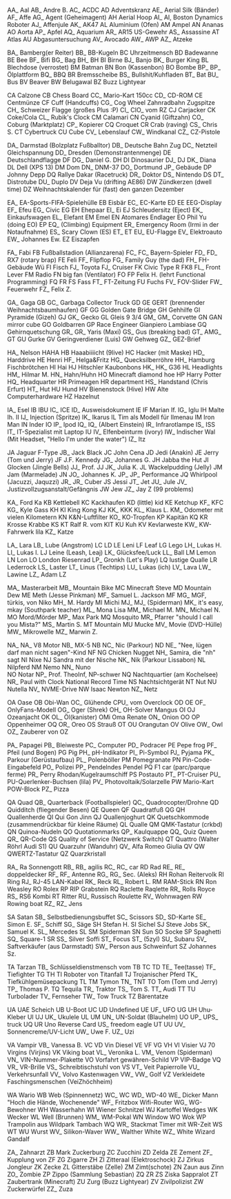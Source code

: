 AA_ Aal
AB_ Andre B.
AC_ ACDC
AD Adventskranz
AE_ Aerial Silk (Bänder)
AF_ Affe
AG_ Agent (Geheimagent)
AH Aerial Hoop
AI_ AI, Boston Dynamics Roboter
AJ_ Affenjule
AK_ AK47
AL Aluminium (Ofen)
AM Ampel
AN Ananas
AO Aorta
AP_ Apfel
AQ_ Aquarium
AR_ AR15 US-Gewehr
AS_ Assassine
AT Atlas
AU Abgasuntersuchung
AV_ Avocado
AW_ AWP
AZ_ Atzeke

BA_ Bamberg(er Reiter)
BB_ BB-Kugeln
BC Uhrzeitmensch
BD Badewanne
BE Bee
BF_ Bifi
BG_ Bag
BH_ BH
BI Birne
BJ_ Banjo
BK_ Burger King
BL Blechdose (verrostet)
BM Batman
BN Bon (Kassenbon)
BO Bombe
BP_ BP_ Ölplattform
BQ_ BBQ
BR Bremsscheibe
BS_ Bullshit/Kuhfladen
BT_ Bat
BU_ Bus
BV Beaver
BW Belugawal
BZ Buzz Lightyear

CA Calzone
CB Chess Board
CC_ Mario-Kart 150cc
CD_ CD-ROM
CE Centmünze
CF Cuff (Handcuffs)
CG_ Cog Wheel Zahnradbahn Zugspitze
CH_ Schweizer Flagge (großes Plus :P)
CI_ CIO_ vom RZ
CJ Carjacker
CK Coke/Cola
CL_ Rubik's Clock
CM Calamari
CN Cyanid (Giftzahn)
CO_ Coburg (Marktplatz)
CP_ Kopierer
CQ Croquet
CR Crab (raving)
CS_ Chris S.
CT Cybertruck
CU Cube
CV_ Lebenslauf
CW_ Windkanal
CZ_ CZ-Pistole

DA_ Darmstad (Bolzplatz Fußballtor)
DB_ Deutsche Bahn Zug
DC_ Netzteil Gleichspannung
DD_ Dresden (Demonstrantenmenge)
DE Deutschlandflagge
DF
DG_ Daniel G.
DH
DI Dinosaurier
DJ_ DJ
DK_ Diana
DL Dell (XPS 13)
DM Dom
DN_ DNM-37
DO_ Dortmund JP_ Gebäude
DP Johnny Depp
DQ Rallye Dakar (Racetruck)
DR_ Doktor
DS_ Nintendo DS
DT_ Distrotube
DU_ Duplo
DV Deja Vu (drifting AE86)
DW Zündkerzen (dwell time)
DZ Weihnachtskalender für (fast) den ganzen Dezember

EA_ EA-Sports-FIFA-Spielehülle
EB Eisbär
EC_ EC-Karte
ED
EE EEG-Display
EF_ Efeu
EG_ Civic EG
EH Ehepaar
EI_ Ei
EJ Schleudersitz (Eject)
EK_ Einkaufswagen
EL_ Elefant
EM Emel
EN Atomares Endlager
EO Phil Yu (doing EO)
EP
EQ_ (Climbing) Equipment
ER_ Emergency Room (Irmi in der Notaufnahme)
ES_ Scary Clown (ES)
ET_ ET
EU_ EU-Flagge
EV_ Elektroauto
EW_ Johannes Ew.
EZ Eiszapfen

FA_ Fabi
FB Fußballstadion (Allianzarena)
FC_ FC_ Bayern-Spieler
FD_ FD_ RX7 (rotary brap)
FE Feli
FF_ Flipflop
FG_ Family Guy (the dad)
FH_ FH-Gebäude Wü
FI Fisch
FJ_ Toyota FJ_ Cruiser
FK Civic Type R FK8
FL_ Front Lever
FM Radio
FN big fan (Ventilator)
FO
FP Felix H. (lehrt Functional Programming)
FQ
FR
FS Fass
FT_ FT-Zeitung
FU Fuchs
FV_ FOV-Slider
FW_ Feuerwehr
FZ_ Felix Z.

GA_ Gaga
GB
GC_ Garbaga Collector Truck
GD
GE GERT (brennender Weihnachtsbaumhaufen)
GF
GG Golden Gate Bridge
GH Gehhilfe
GI Pyramide (Gizeh)
GJ
GK_ Gecko
GL Gleis 9 3/4
GM_ GM_ Corvette
GN GAN mirror cube
GO Goldbarren
GP Race Engineer Gianpiero Lambiase
GQ Gehirnquetschung
GR_ GR_ Yaris (Maxi)
GS_ Gus (breaking bad)
GT_ AMG_ GT
GU Gurke
GV Geringverdiener (Luis)
GW Gehweg
GZ_ GEZ-Brief

HA_ Nelson HAHA
HB Haaabiiiicht (9live)
HC Hacker (mit Maske)
HD_ Harddrive
HE Henri
HF_ Helga&Fritz
HG_ Quecksilberröhre
HH_ Hamburg Fischbrötchen
HI Hai
HJ Hitschler Kaubonbons
HK_ HK_ G36
HL Headlights
HM_ Hilmar M.
HN_ Hahn/Huhn
HO Minecraft diamond hoe
HP Harry Potter
HQ_ Headquarter
HR Primeagen HR department
HS_ Handstand (Chris Erfurt)
HT_ Hut
HU Hund
HV Bienenstock (Hive)
HW Alte Computerhardware
HZ Hazelnut

IA_ Esel
IB IBU
IC_ ICE
ID_ Ausweisdokument
IE
IF Marian If.
IG_ Iglu
IH Malte Ih.
II
IJ_ Injection (Spritze)
IK_ Ikarus
IL Tim als Modell für Ilmenau
IM Iron Man
IN Inder
IO
IP_ Ipod
IQ_ IQ_ (Albert Einstein)
IR_ Infrarotlampe
IS_ ISS
IT_ IT-Spezialist mit Laptop
IU
IV_ Elfenbeinturm (ivory)
IW_ Indischer Wal (Mit Headset, "Hello I'm under the water")
IZ_ Itz

JA Jaguar F-Type
JB_ Jack Black
JC John Cena
JD Jedi (Anakin)
JE Jerry (Tom und Jerry)
JF J.F. Kennedy
JG_ Johannes G.
JH Jabba the Hut
JI Glocken (Jingle Bells)
JJ_ Prof. JJ
JK_ Julia K.
JL Wackelpudding (Jelly)
JM Jam (Marmelade)
JN
JO_ Johannes K.
JP_ JP_ Performance
JQ Whirlpool (Jacuzzi, Jaquzzi)
JR_ JR_ Cuber
JS Jessi
JT_ Jet
JU_ Jule
JV_ Justizvollzugsanstalt/Gefängnis
JW Jew
JZ_ Jay Z (99 problems)

KA_ Ford Ka
KB Kettlebell
KC Kackhaufen
KD (little) kid
KE Ketchup
KF_ KFC
KG_ Kyle Gass
KH
KI King Kong
KJ
KK_ KKK
KL_ Klaus L.
KM_ Odometer mit vielen Kilometern
KN K&N-Luftfilter
KO_ KO-Tropfen
KP Kapitän
KQ
KR Krosse Krabbe
KS
KT Ralf R. vom KIT
KU Kuh
KV Kevlarweste
KW_ KW-Fahrwerk lila
KZ_ Katze

LA_ Lara
LB_ Lube (Angstrom)
LC
LD
LE Leni
LF Leaf
LG Lego
LH_ Lukas H.
LI_ Lukas I.
LJ Leine (Leash, Leaj)
LK_ Glücksfee/Luck
LL_ Ball
LM Lemon
LN Lon
LO London Riesenrad
LP_ Gronkh (Let's Play)
LQ lustige Qualle
LR Lederrock
LS_ Laster
LT_ Linus (Techtips)
LU_ Lukas (ich)
LV_ Lava
LW_ Lawine
LZ_ Adam LZ

MA_ Masterarbeit
MB_ Mountain Bike
MC Minecraft Steve
MD Mountain Dew
ME Meth (Jesse Pinkman)
MF_ Samuel L. Jackson MF
MG_ MGF, türkis, von Niko
MH_ M. Hardy
MI Michi
MJ_ MJ_ (Spiderman)
MK_ it's easy, mkay (Southpark teacher)
ML_ Mona Lisa
MM_ Michael M.
MN_ Michael N.
MO Mord/Mörder
MP_ Max Park
MQ Mosquito
MR_ Pfarrer "should I call you Mista?"
MS_ Martin S.
MT Mountain
MU Mucke
MV_ Movie (DVD-Hülle)
MW_ Mikrowelle
MZ_ Marwin Z.

NA_ NA_ V8 Motor
NB_ MX-5 NB
NC_ Nic (Parkour)
ND
NE_ "Nee, lügen darf man nicht sagen"-Kind
NF
NG Chicken Nugget
NH_ Samira, die "nh" sagt
NI Nixe
NJ Sandra mit der Nische
NK_ Nik (Parkour Lissabon)
NL Nilpferd
NM Nemo
NN_ Nuno  
NO Notar
NP_ Prof. TheoInf, NP-schwer
NQ Nachtquartier (am Kochelsee)
NR_ Paul with Clock National Record Time
NS Nachtsichtgerät
NT Nut
NU Nutella
NV_ NVME-Drive
NW Isaac Newton
NZ_ Netz

OA Oase
OB Obi-Wan
OC_ Glühende CPU_ vom Overclock
OD
OE
OF_ OnlyFans-Modell
OG_ Oger (Shrek)
OH_ OH-Solver Mangus
OI
OJ Ozeanjacht
OK
OL_ Öl(kanister)
OMi  Oma Renate
ON_ Onion
OO
OP Oppenheimer
OQ
OR_ Oreo
OS Strauß
OT
OU Orangutan
OV Olive
OW_ Owl
OZ_ Zauberer von OZ

PA_ Papagei
PB_ Bleiweste
PC_ Computer
PD_ Podracer
PE Pepe frog
PF_ Pfeil (und Bogen)
PG Pig
PH_ pH-Indikator
PI_ Pi-Symbol
PJ_ Pyjama
PK_ Parkour (Gerüstaufbau)
PL_ Polenböller
PM Pomegranate
PN Pin-Code-Eingabefeld
PO_ Polizei
PP_ Pendelndes Pendel
PQ F1 car (parc/parque ferme)
PR_ Perry Rhodan/Kugelraumschiff
PS Postauto
PT_ PT-Cruiser
PU_ PU-Querlenker-Buchsen (lila)
PV_ Photovoltaik/Solarzelle
PW Mario-Kart POW-Block
PZ_ Pizza

QA Quad
QB_ Quarterback (Footballspieler)
QC_ Quadrocopter/Drohne
QD Quidditch (fliegender Besen)
QE Queen
QF Quadratfuß
QG
QH Quallenherde
QI Qui Gon Jinn
QJ Quallenjoghurt
QK Quetschkommode (zusammendrückbar für kleine Räume)
QL Qualle
QM QMK-Tastatur (crkbd)
QN Quinoa-Nudeln
QO Quotationmarks
QP_ Kaulquappe
QQ_ Quiz Queen
QR_ QR-Code
QS Quality of Service (Netzwerk Switch)
QT Quattro (Walter Röhrl Audi S1)
QU Quarzuhr (Wanduhr)
QV_ Alfa Romeo Giulia QV
QW QWERTZ-Tastatur
QZ Quarzkristall

RA_ Ra Sonnengott
RB_ RB_ agilis
RC_ RC_ car
RD Rad
RE_ RE_ doppeldecker
RF_ RF_ Antenne
RG_ RG_ Sec. (Aleks)
RH Rohan Reitervolk
RI Ring
RJ_ RJ-45 LAN-Kabel
RK_ Reck
RL_ Robert L.
RM RAM-Stick
RN Ron Weasley
RO Rolex
RP RIP Grabstein
RQ Raclette Raqlette
RR_ Rolls Royce
RS_ RS6 Kombi
RT Ritter
RU_ Russisch Roulette
RV_ Wohnwagen
RW Rowing boat
RZ_ RZ_ Jens

SA Satan
SB_ Selbstbedienungsbuffet
SC_ Scissors
SD_ SD-Karte
SE_ Simon E.
SF_ Schiff
SG_ Säge
SH Stefan H.
SI Sichel
SJ Steve Jobs
SK_ Samuel K.
SL_ Mercedes SL
SM Spiderman
SN Sun
SO Socke
SP Spaghetti
SQ_ Square-1
SR
SS_ Silver Soffi
ST_ Focus ST_ (5zyl)
SU_ Subaru
SV_ Saftverkäufer (aus Darmstadt)
SW_ Person aus Schweinfurt
SZ Johannes Sz.

TA Tarzan
TB_ Schlüsseldienstmensch vom TB
TC
TD
TE_ Tee(tasse)
TF_ Tiefighter
TG
TH
TI Roboter von Titanfall
TJ Trojanischer Pferd
TK_ Tiefkühlgemüsepackung
TL
TM Tymon
TN_ TNT
TO Tom (Tom und Jerry)
TP_ Thomas P.
TQ Tequila
TR_ Traktor
TS_ Tom S.
TT_ Audi TT
TU Turbolader
TV_ Fernseher
TW_ Tow Truck
TZ Bärentatze

UA UAE Scheich
UB U-Boot
UC
UD Undefined
UE
UF_ UFO
UG
UH Uhu-Kleber
UI
UJ
UK_ Ukulele
UL
UM
UN_ UN-Soldat (Blauhelm)
UO
UP_ UPS_ truck
UQ
UR Uno Reverse Card
US_ freedom eagle
UT
UU
UV_ Sonnencreme/UV-Licht
UW_ Uwe F.
UZ_ Uzi

VA Vampir
VB_ Vanessa B.
VC
VD Vin Diesel
VE
VF
VG
VH
VI Visier
VJ 70 Virgins (Virjins)
VK Viking boat
VL_ Veronika L.
VM_ Venom (Spiderman)
VN_ VIN-Nummer-Plakette
VO Vorfahrt gewähren-Schild
VP VIP-Badge
VQ
VR_ VR-Brille
VS_ Schreibtischstuhl von VS
VT_ Veit Papierrolle
VU_ Verkehrsunfall
VV_ Volvo Kastenwagen
VW_ VW_ Golf
VZ Verkleidete Faschingsmenschen (VeiZhöchheim)

WA Wario
WB Web (Spinnennetz)
WC_ WC
WD_ WD-40
WE_ Dicker Mann "Hoch die Hände, Wochenende"
WF_ Fritzbox Wifi-Router
WG_ WG-Bewohner
WH Wasserhahn
WI Wiener Schnitzel
WJ Kartoffel Wedges
WK Wecker 
WL Well (Brunnen)
WM_ WM-Pokal
WN Window
WO Wok
WP Trampolin aus Wildpark Tambach
WQ
WR_ Stackmat Timer mit WR-Zeit
WS
WT
WU Wurst
WV_ Silikon-Waver
WW_ Walther White
WZ_ White Wizard Gandalf

ZA_ Zahnarzt
ZB Mark Zuckerburg
ZC Zucchini
ZD Zelda
ZE Zement
ZF_ Kupplung von ZF
ZG Zigarre
ZH
ZI Zitteraal (Elektroschock)
ZJ Zirkus Jongleur
ZK Zecke
ZL Gitterstäbe (Zelle)
ZM Zimt(schote)
ZN Zaun aus Zinn
ZO_ Zombie
ZP Zippo (Sammlung Sebastian)
ZQ
ZR
ZS Ziska Sappralot
ZT Zaubertrank (Minecraft)
ZU Zurg (Buzz Lightyear)
ZV Zivilpolizist
ZW Zuckerwürfel
ZZ_ Zuza



